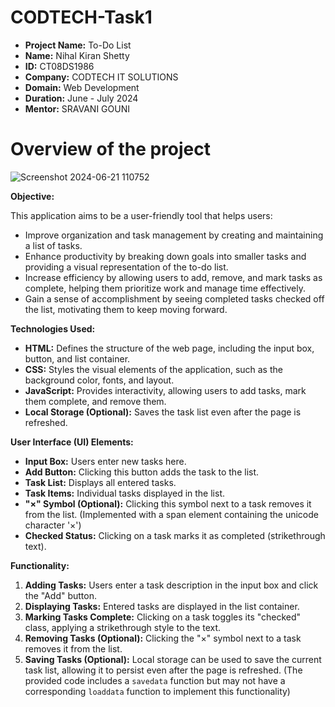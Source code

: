 # CODTECH-Task1 


* **Project Name:** To-Do List
* **Name:** Nihal Kiran Shetty 
* **ID:** CT08DS1986
* **Company:** CODTECH IT SOLUTIONS
* **Domain:** Web Development
* **Duration:** June - July 2024
* **Mentor:** SRAVANI GOUNI

# Overview of the project

![Screenshot 2024-06-21 110752](https://github.com/nihalkshetty2002/CODTECH-Task1/assets/142249656/d7c7cc4d-c487-4050-a9ed-723464abde94)


**Objective:**

This application aims to be a user-friendly tool that helps users:

* Improve organization and task management by creating and maintaining a list of tasks.
* Enhance productivity by breaking down goals into smaller tasks and providing a visual representation of the to-do list.
* Increase efficiency by allowing users to add, remove, and mark tasks as complete, helping them prioritize work and manage time effectively.
* Gain a sense of accomplishment by seeing completed tasks checked off the list, motivating them to keep moving forward.

**Technologies Used:**

* **HTML:** Defines the structure of the web page, including the input box, button, and list container.
* **CSS:** Styles the visual elements of the application, such as the background color, fonts, and layout.
* **JavaScript:** Provides interactivity, allowing users to add tasks, mark them complete, and remove them.
* **Local Storage (Optional):** Saves the task list even after the page is refreshed.

**User Interface (UI) Elements:**

* **Input Box:** Users enter new tasks here.
* **Add Button:** Clicking this button adds the task to the list.
* **Task List:** Displays all entered tasks.
* **Task Items:** Individual tasks displayed in the list.
* **"×" Symbol (Optional):** Clicking this symbol next to a task removes it from the list. (Implemented with a span element containing the unicode character '×')
* **Checked Status:** Clicking on a task marks it as completed (strikethrough text).

**Functionality:**

1. **Adding Tasks:** Users enter a task description in the input box and click the "Add" button.
2. **Displaying Tasks:** Entered tasks are displayed in the list container.
3. **Marking Tasks Complete:** Clicking on a task toggles its "checked" class, applying a strikethrough style to the text.
4. **Removing Tasks (Optional):** Clicking the "×" symbol next to a task removes it from the list.
5. **Saving Tasks (Optional):** Local storage can be used to save the current task list, allowing it to persist even after the page is refreshed. (The provided code includes a `savedata` function but may not have a corresponding `loaddata` function to implement this functionality)
